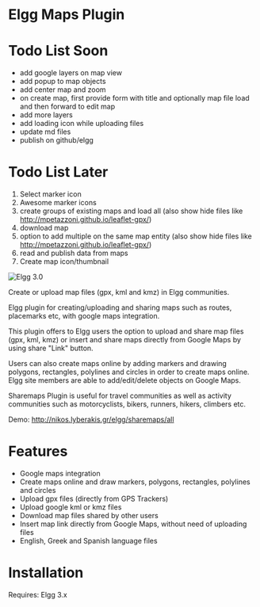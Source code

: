 Elgg Maps Plugin
================

# Todo List Soon

- add google layers on map view
- add popup to map objects
- add center map and zoom
- on create map, first provide form with title and optionally map file load and then forward to edit map
- add more layers
- add loading icon while uploading files
- update md files
- publish on github/elgg

# Todo List Later

1. Select marker icon
2. Awesome marker icons
3. create groups of existing maps and load all (also show hide files like http://mpetazzoni.github.io/leaflet-gpx/)
4. download map
5. option to add multiple on the same map entity (also show hide files like http://mpetazzoni.github.io/leaflet-gpx/)
6. read and publish data from maps
7. Create map icon/thumbnail

![Elgg 3.0](https://img.shields.io/badge/Elgg-3.0-orange.svg?style=flat-square)

Create or upload map files (gpx, kml and kmz) in Elgg communities.

Elgg plugin for creating/uploading and sharing maps such as routes, placemarks etc, with google maps integration.

This plugin offers to Elgg users the option to upload and share map files (gpx, kml, kmz) or insert and share maps directly from Google Maps by using share "Link" button.

Users can also create maps online by adding markers and drawing polygons, rectangles, polylines and circles in order to create maps online. Elgg site members are able to add/edit/delete objects on Google Maps.

Sharemaps Plugin is useful for travel communities as well as activity communities such as motorcyclists, bikers, runners, hikers, climbers etc.

Demo: http://nikos.lyberakis.gr/elgg/sharemaps/all

# Features

- Google maps integration
- Create maps online and draw markers, polygons, rectangles, polylines and circles
- Upload gpx files (directly from GPS Trackers)
- Upload google kml or kmz files
- Download map files shared by other users
- Insert map link directly from Google Maps, without need of uploading files
- English, Greek and Spanish language files

# Installation

Requires: Elgg 3.x

